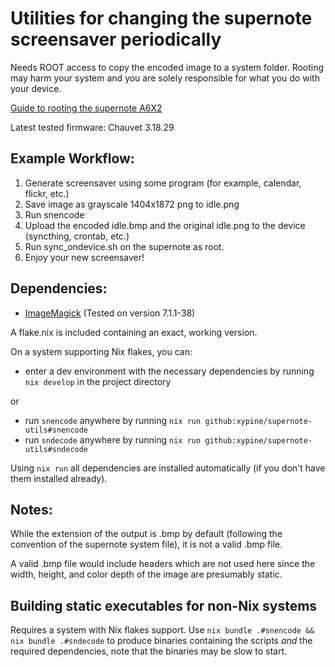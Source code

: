 # Utilities for changing the supernote screensaver periodically

Needs ROOT access to copy the encoded image to a system folder. Rooting may harm your system and you are solely responsible for what you do with your device. 

[Guide to rooting the supernote A6X2](https://github.com/dwongdev/sugoi-supernote/blob/main/Guides/How%20to%20root%20SN%20A6X2.md)

Latest tested firmware: Chauvet 3.18.29

## Example Workflow:
1. Generate screensaver using some program (for example, calendar, flickr, etc.)
2. Save image as grayscale 1404x1872 png to idle.png
3. Run snencode
4. Upload the encoded idle.bmp and the original idle.png to the device (syncthing, crontab, etc.)
5. Run sync_ondevice.sh on the supernote as root.
6. Enjoy your new screensaver!

## Dependencies:
- [ImageMagick](https://imagemagick.org/) (Tested on version 7.1.1-38)

A flake.nix is included containing an exact, working version. 

On a system supporting Nix flakes, you can:
- enter a dev environment with the necessary dependencies by running `nix develop` in the project directory

or

- run `snencode` anywhere by running `nix run github:xypine/supernote-utils#snencode`
- run `sndecode` anywhere by running `nix run github:xypine/supernote-utils#sndecode`

Using `nix run` all dependencies are installed automatically (if you don't have them installed already).

## Notes:
While the extension of the output is .bmp by default (following the convention of the supernote system file), it is not a valid .bmp file.

A valid .bmp file would include headers which are not used here since the width, height, and color depth of the image are presumably static.

## Building static executables for non-Nix systems
Requires a system with Nix flakes support. Use `nix bundle .#snencode && nix bundle .#sndecode` to produce binaries containing the scripts _and_ the required dependencies, note that the binaries may be slow to start.
